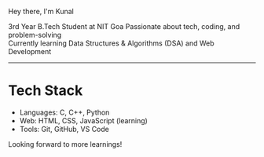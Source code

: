  Hey there, I'm Kunal

 3rd Year B.Tech Student at NIT Goa
 Passionate about tech, coding, and problem-solving  
 Currently learning Data Structures & Algorithms (DSA) and Web Development

---

# Tech Stack

-  Languages: C, C++, Python 
-  Web: HTML, CSS, JavaScript (learning)
-  Tools: Git, GitHub, VS Code

Looking forward to more learnings!
